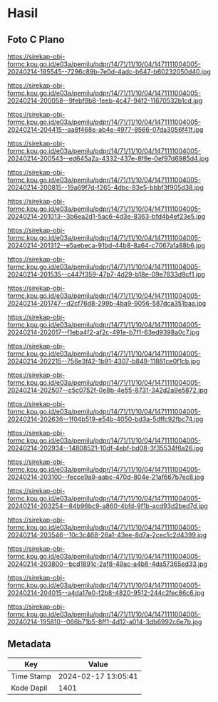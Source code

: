 # Hasil

## Foto C Plano

https://sirekap-obj-formc.kpu.go.id/e03a/pemilu/pdpr/14/71/11/10/04/1471111004005-20240214-195545--7296c89b-7e0d-4adc-b647-b60232050d40.jpg

https://sirekap-obj-formc.kpu.go.id/e03a/pemilu/pdpr/14/71/11/10/04/1471111004005-20240214-200058--9febf9b8-1eeb-4c47-94f2-11670532b1cd.jpg

https://sirekap-obj-formc.kpu.go.id/e03a/pemilu/pdpr/14/71/11/10/04/1471111004005-20240214-204415--aa8f468e-ab4e-4977-8566-07da3056f41f.jpg

https://sirekap-obj-formc.kpu.go.id/e03a/pemilu/pdpr/14/71/11/10/04/1471111004005-20240214-200543--ed645a2a-4332-437e-8f9e-0ef97d6985d4.jpg

https://sirekap-obj-formc.kpu.go.id/e03a/pemilu/pdpr/14/71/11/10/04/1471111004005-20240214-200815--19a69f7d-f265-4dbc-93e5-bbbf3f905d38.jpg

https://sirekap-obj-formc.kpu.go.id/e03a/pemilu/pdpr/14/71/11/10/04/1471111004005-20240214-201013--3b6ea2d1-5ac6-4d3e-8363-bfd4b4ef23e5.jpg

https://sirekap-obj-formc.kpu.go.id/e03a/pemilu/pdpr/14/71/11/10/04/1471111004005-20240214-201312--e5aebeca-91bd-44b8-8a64-c7067afa88b6.jpg

https://sirekap-obj-formc.kpu.go.id/e03a/pemilu/pdpr/14/71/11/10/04/1471111004005-20240214-201535--c447f359-47b7-4d29-b18e-09e7833d9cf1.jpg

https://sirekap-obj-formc.kpu.go.id/e03a/pemilu/pdpr/14/71/11/10/04/1471111004005-20240214-201747--d2cf76d8-299b-4ba9-9056-587dca351baa.jpg

https://sirekap-obj-formc.kpu.go.id/e03a/pemilu/pdpr/14/71/11/10/04/1471111004005-20240214-202017--f1eba4f2-af2c-491e-b7f1-63ed9398a0c7.jpg

https://sirekap-obj-formc.kpu.go.id/e03a/pemilu/pdpr/14/71/11/10/04/1471111004005-20240214-202215--756e3f42-1b91-4307-b849-11881ce0f1cb.jpg

https://sirekap-obj-formc.kpu.go.id/e03a/pemilu/pdpr/14/71/11/10/04/1471111004005-20240214-202507--c5c0752f-0e8b-4e55-8731-342d2a9e5872.jpg

https://sirekap-obj-formc.kpu.go.id/e03a/pemilu/pdpr/14/71/11/10/04/1471111004005-20240214-202636--1f04b519-e54b-4050-bd3a-5dffc92fbc74.jpg

https://sirekap-obj-formc.kpu.go.id/e03a/pemilu/pdpr/14/71/11/10/04/1471111004005-20240214-202934--14808521-10df-4ebf-bd08-3f35534f6a26.jpg

https://sirekap-obj-formc.kpu.go.id/e03a/pemilu/pdpr/14/71/11/10/04/1471111004005-20240214-203100--fecce9a9-aabc-470d-804e-21af667b7ec8.jpg

https://sirekap-obj-formc.kpu.go.id/e03a/pemilu/pdpr/14/71/11/10/04/1471111004005-20240214-203254--84b96bc9-a860-4bfd-9f1b-acd93d2bed7d.jpg

https://sirekap-obj-formc.kpu.go.id/e03a/pemilu/pdpr/14/71/11/10/04/1471111004005-20240214-203546--10c3c468-26a1-43ee-8d7a-2cec1c2d4399.jpg

https://sirekap-obj-formc.kpu.go.id/e03a/pemilu/pdpr/14/71/11/10/04/1471111004005-20240214-203800--bcd1891c-2af8-49ac-a4b8-4da57365ed33.jpg

https://sirekap-obj-formc.kpu.go.id/e03a/pemilu/pdpr/14/71/11/10/04/1471111004005-20240214-204015--a4da17e0-f2b8-4820-9512-244c2fec86c6.jpg

https://sirekap-obj-formc.kpu.go.id/e03a/pemilu/pdpr/14/71/11/10/04/1471111004005-20240214-195810--066b71b5-8ff1-4d12-a014-3db6992c6e7b.jpg


## Metadata

| Key        | Value               |
| ---------- | ------------------- |
| Time Stamp | 2024-02-17 13:05:41 |
| Kode Dapil | 1401                |



